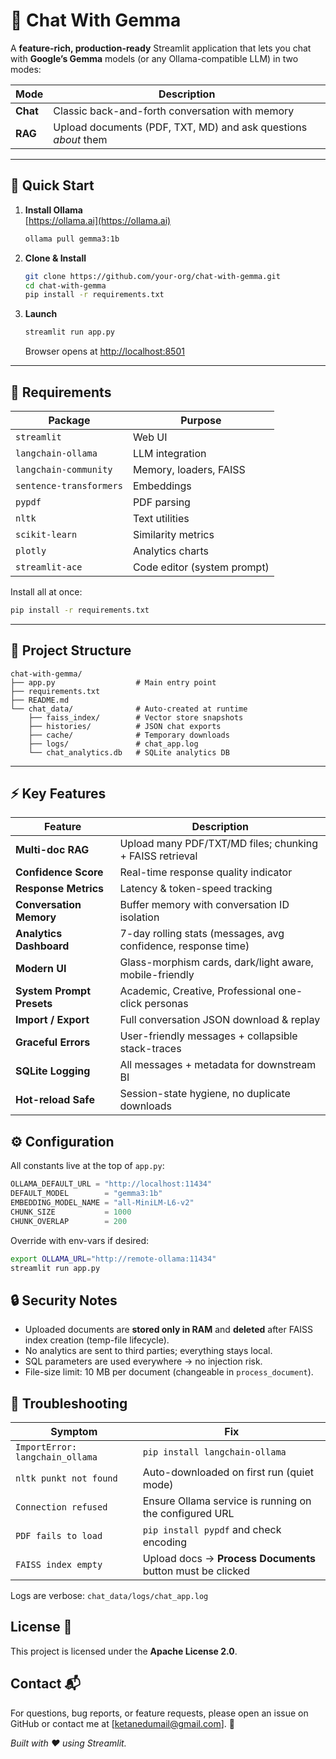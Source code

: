 # 🤖 Chat With Gemma

A **feature-rich, production-ready** Streamlit application that lets you chat with **Google’s Gemma** models (or any Ollama-compatible LLM) in two modes:


| Mode | Description |
|------|-------------|
| **Chat** | Classic back-and-forth conversation with memory |
| **RAG** | Upload documents (PDF, TXT, MD) and ask questions *about* them |

---

## 🚀 Quick Start

1. **Install Ollama**  
   [https://ollama.ai](https://ollama.ai)  
   ```bash
   ollama pull gemma3:1b
   ```

2. **Clone & Install**
   ```bash
   git clone https://github.com/your-org/chat-with-gemma.git
   cd chat-with-gemma
   pip install -r requirements.txt
   ```

3. **Launch**
   ```bash
   streamlit run app.py
   ```
   Browser opens at [http://localhost:8501](http://localhost:8501)

---

## 🔧 Requirements

| Package | Purpose |
|---------|---------|
| `streamlit` | Web UI |
| `langchain-ollama` | LLM integration |
| `langchain-community` | Memory, loaders, FAISS |
| `sentence-transformers` | Embeddings |
| `pypdf` | PDF parsing |
| `nltk` | Text utilities |
| `scikit-learn` | Similarity metrics |
| `plotly` | Analytics charts |
| `streamlit-ace` | Code editor (system prompt) |

Install all at once:
```bash
pip install -r requirements.txt
```

---

## 📁 Project Structure

```
chat-with-gemma/
├── app.py                  # Main entry point
├── requirements.txt
├── README.md
└── chat_data/              # Auto-created at runtime
    ├── faiss_index/        # Vector store snapshots
    ├── histories/          # JSON chat exports
    ├── cache/              # Temporary downloads
    ├── logs/               # chat_app.log
    └── chat_analytics.db   # SQLite analytics DB
```

---

## ⚡ Key Features

| Feature | Description |
|---------|-------------|
| **Multi-doc RAG** | Upload many PDF/TXT/MD files; chunking + FAISS retrieval |
| **Confidence Score** | Real-time response quality indicator |
| **Response Metrics** | Latency & token-speed tracking |
| **Conversation Memory** | Buffer memory with conversation ID isolation |
| **Analytics Dashboard** | 7-day rolling stats (messages, avg confidence, response time) |
| **Modern UI** | Glass-morphism cards, dark/light aware, mobile-friendly |
| **System Prompt Presets** | Academic, Creative, Professional one-click personas |
| **Import / Export** | Full conversation JSON download & replay |
| **Graceful Errors** | User-friendly messages + collapsible stack-traces |
| **SQLite Logging** | All messages + metadata for downstream BI |
| **Hot-reload Safe** | Session-state hygiene, no duplicate downloads |


## ⚙️ Configuration

All constants live at the top of `app.py`:

```python
OLLAMA_DEFAULT_URL = "http://localhost:11434"
DEFAULT_MODEL        = "gemma3:1b"
EMBEDDING_MODEL_NAME = "all-MiniLM-L6-v2"
CHUNK_SIZE           = 1000
CHUNK_OVERLAP        = 200
```

Override with env-vars if desired:
```bash
export OLLAMA_URL="http://remote-ollama:11434"
streamlit run app.py
```

## 🔒 Security Notes

* Uploaded documents are **stored only in RAM** and **deleted** after FAISS index creation (temp-file lifecycle).  
* No analytics are sent to third parties; everything stays local.  
* SQL parameters are used everywhere → no injection risk.  
* File-size limit: 10 MB per document (changeable in `process_document`).

## 🐛 Troubleshooting

| Symptom | Fix |
|---------|-----|
| `ImportError: langchain_ollama` | `pip install langchain-ollama` |
| `nltk punkt not found` | Auto-downloaded on first run (quiet mode) |
| `Connection refused` | Ensure Ollama service is running on the configured URL |
| `PDF fails to load` | `pip install pypdf` and check encoding |
| `FAISS index empty` | Upload docs → **Process Documents** button must be clicked |

Logs are verbose: `chat_data/logs/chat_app.log`

## License 📜
This project is licensed under the **Apache License 2.0**.

## Contact 📬
For questions, bug reports, or feature requests, please open an issue on GitHub or contact me at [ketanedumail@gmail.com]. 📧

*Built with ❤️ using Streamlit.*
